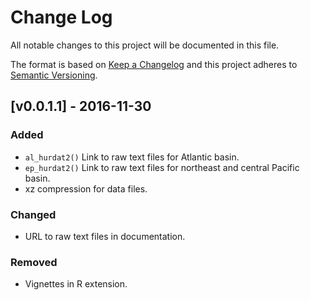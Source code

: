 # Change Log

All notable changes to this project will be documented in this file.

The format is based on [Keep a Changelog](http://keepachangelog.com/) and this project adheres to [Semantic Versioning](http://semver.org/).

## [v0.0.1.1] - 2016-11-30

### Added
  - `al_hurdat2()` Link to raw text files for Atlantic basin.
  - `ep_hurdat2()` Link to raw text files for northeast and central Pacific basin.
  - xz compression for data files.

### Changed
  - URL to raw text files in documentation.

### Removed
  - Vignettes in R extension.
